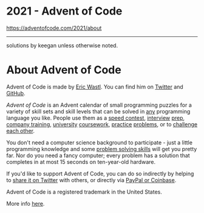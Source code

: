 # 2021 - Advent of Code
https://adventofcode.com/2021/about



---

solutions by keegan unless otherwise noted.


About Advent of Code
===

<p>Advent of Code is made by <a href="http://was.tl/">Eric Wastl</a>.  You can find him on <a href="https://twitter.com/ericwastl">Twitter</a> and <a href="https://github.com/topaz">GitHub</a>.</p>
<p><em>Advent of Code</em> is an Advent calendar of small programming puzzles for a variety of skill sets and skill levels that can be solved in <a href="https://github.com/search?q=advent+of+code">any</a> programming language you like. People use them as a <a href="https://adventofcode.com/leaderboard">speed contest</a>, <a href="https://y3l2n.com/2018/05/09/interview-prep-advent-of-code/">interview</a> <a href="https://twitter.com/dznqbit/status/1037607793144938497">prep</a>, <a href="https://twitter.com/pgoultiaev/status/950805811583963137">company training</a>, <a href="https://gitlab.com/imhoffman/fa19b4-mat3006/wikis/home">university</a> <a href="https://www.gribblelab.org/scicomp2019/">coursework</a>, <a href="https://twitter.com/mrdanielklein/status/936267621468483584">practice</a> <a href="https://comp215.blogs.rice.edu/">problems</a>, or to <a href="https://www.reddit.com/r/adventofcode/search?q=flair%3Aupping&restrict_sr=on">challenge each other</a>.</p>
<p>You don't need a computer science background to participate - just a little programming knowledge and some <a href="https://www.reddit.com/r/adventofcode/comments/7kd8jt/what_would_you_say_are_the_minimal_skills_for/dre0uu3/">problem solving skills</a> will get you pretty far. Nor do you need a fancy computer; every problem has a solution that completes in at most 15 seconds on ten-year-old hardware.</p>
<p>If you'd like to support Advent of Code, you can do so indirectly by helping to <a href="https://twitter.com/intent/tweet?text=Daily+programming+puzzles+at+Advent+of+Code&amp;url=https%3A%2F%2Fadventofcode%2Ecom%2F&amp;related=ericwastl&amp;hashtags=AdventOfCode" target="_blank">share it on Twitter</a> with others, or directly via <a href="https://adventofcode.com/support">PayPal or Coinbase</a>.</p>
<p>Advent of Code is a registered trademark in the United States.</p>


More info <a href="https://adventofcode.com/2021/about">here</a>.
